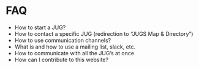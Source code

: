 # FAQ
* How to start a JUG?
* How to contact a  specific JUG (redirection to “JUGS Map & Directory”)
* How to use communication channels?
* What is and how to use a mailing list, slack, etc.
* How to communicate with all the JUG’s at once
* How can I contribute to this website?
